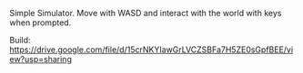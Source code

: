 Simple Simulator. Move with WASD and interact with the world with keys when prompted.

Build: https://drive.google.com/file/d/15crNKYIawGrLVCZSBFa7H5ZE0sGpfBEE/view?usp=sharing
